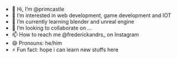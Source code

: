 - 👋 Hi, I’m @primcastle
- 👀 I’m interested in web development, game development and IOT
- 🌱 I’m currently learning blender and unreal engine
- 💞️ I’m looking to collaborate on ...
- 📫 How to reach me @frederickandrs_ on Instagram
- 😄 Pronouns: he/him
- ⚡ Fun fact: hope i can learn new stuffs here

<!---
primcastle/primcastle is a ✨ special ✨ repository because its `README.md` (this file) appears on your GitHub profile.
You can click the Preview link to take a look at your changes.
--->
